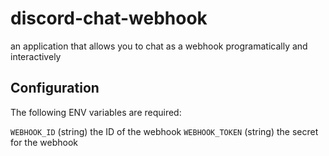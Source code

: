 # discord-chat-webhook

an application that allows you to chat as a webhook programatically and interactively

## Configuration

The following ENV variables are required:

`WEBHOOK_ID` (string) the ID of the webhook
`WEBHOOK_TOKEN` (string) the secret for the webhook

<!-- TODO gif demonstration of how to retrieve these two -->